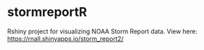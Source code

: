 # stormreportR
Rshiny project for visualizing NOAA Storm Report data.
View here: https://rnall.shinyapps.io/storm_report2/
